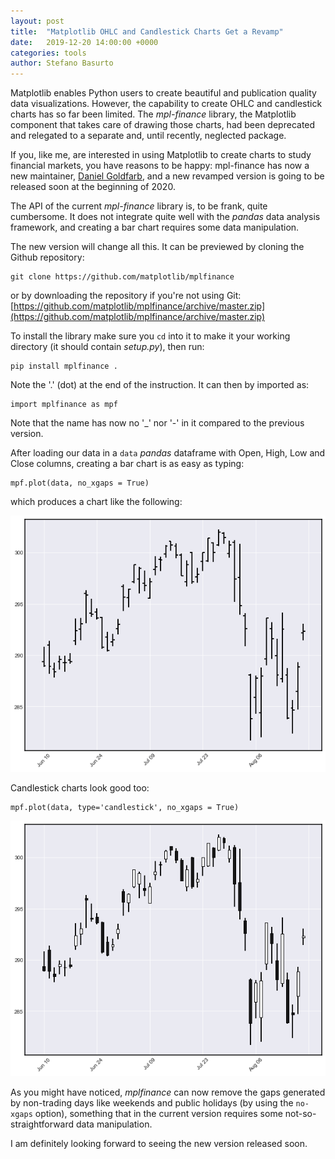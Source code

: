 ```yaml
---
layout: post
title:  "Matplotlib OHLC and Candlestick Charts Get a Revamp"
date:   2019-12-20 14:00:00 +0000
categories: tools
author: Stefano Basurto
---
```


Matplotlib enables Python users to create beautiful and publication quality data visualizations. However, the capability to create OHLC and candlestick charts has so far been limited. The *mpl-finance* library, the Matplotlib component that takes care of drawing those charts, had been deprecated and relegated to a separate and, until recently, neglected package.

If you, like me, are interested in using Matplotlib to create charts to study financial markets, you have reasons to be happy: mpl-finance has now a new maintainer, [Daniel Goldfarb](https://github.com/DanielGoldfarb), and a new revamped version is going to be released soon at the beginning of 2020.

The API of the current *mpl-finance* library is, to be frank, quite cumbersome. It does not integrate quite well with the *pandas* data analysis framework, and creating a bar chart requires some data manipulation.

The new version will change all this. It can be previewed by cloning the Github repository:
```
git clone https://github.com/matplotlib/mplfinance
```
or by downloading the repository if you're not using Git: [https://github.com/matplotlib/mplfinance/archive/master.zip](https://github.com/matplotlib/mplfinance/archive/master.zip)

To install the library make sure you `cd` into it to make it your working directory (it should contain *setup.py*), then run:
```
pip install mplfinance .
```
Note the '.' (dot) at the end of the instruction. It can then by imported as:
```
import mplfinance as mpf
```
Note that the name has now no '_' nor '-' in it compared to the previous version.

After loading our data in a `data` *pandas* dataframe with Open, High, Low and Close columns, creating a bar chart is as easy as typing:
```
mpf.plot(data, no_xgaps = True)
```

which produces a chart like the following:

![bar chart](/assets/images/t-fig01.png)

Candlestick charts look good too:
```
mpf.plot(data, type='candlestick', no_xgaps = True)
```

![candlestick chart](/assets/images/t-fig02.png)

As you might have noticed, *mplfinance* can now remove the gaps generated by non-trading days like weekends and public holidays (by using the `no-xgaps` option), something that in the current version requires some not-so-straightforward data manipulation.

I am definitely looking forward to seeing the new version released soon.
